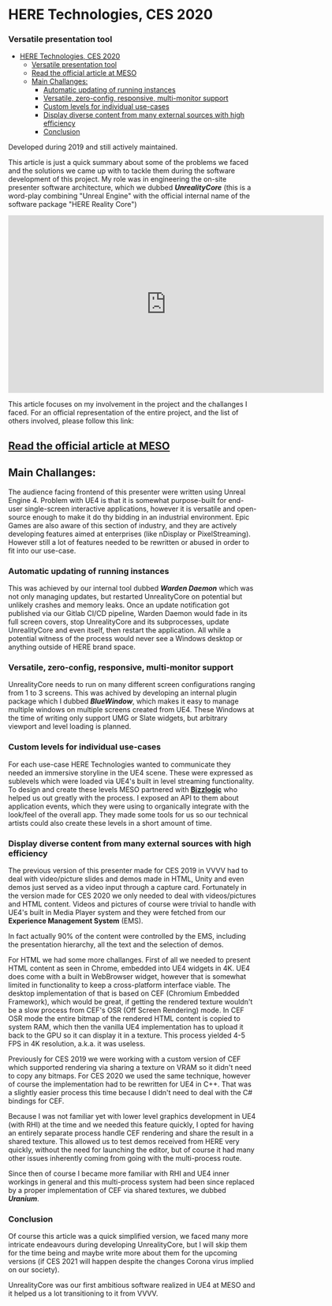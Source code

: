 # HERE Technologies, CES 2020

### Versatile presentation tool

- [HERE Technologies, CES 2020](#here-technologies-ces-2020)
    - [Versatile presentation tool](#versatile-presentation-tool)
  - [Read the official article at MESO](#read-the-official-article-at-meso)
  - [Main Challanges:](#main-challanges)
    - [Automatic updating of running instances](#automatic-updating-of-running-instances)
    - [Versatile, zero-config, responsive, multi-monitor support](#versatile-zero-config-responsive-multi-monitor-support)
    - [Custom levels for individual use-cases](#custom-levels-for-individual-use-cases)
    - [Display diverse content from many external sources with high efficiency](#display-diverse-content-from-many-external-sources-with-high-efficiency)
    - [Conclusion](#conclusion)

Developed during 2019 and still actively maintained.

This article is just a quick summary about some of the problems we faced and the solutions we came up with to tackle them during the software development of this project. My role was in engineering the on-site presenter software architecture, which we dubbed ___UnrealityCore___ (this is a word-play combining "Unreal Engine" with the official internal name of the software package "HERE Reality Core")

<iframe full="true" src="https://player.vimeo.com/video/412334178?color=a88e54&title=0&byline=0&portrait=0" width="640" height="360" frameborder="0" allow="autoplay; fullscreen" allowfullscreen></iframe>

This article focuses on my involvement in the project and the challanges I faced. For an official representation of the entire project, and the list of others involved, please follow this link:
## [Read the official article at MESO](https://meso.design/en/projects/here-technologies-holistic-experience-platform-on-the-future-of-location-intelligence)

## Main Challanges:

The audience facing frontend of this presenter were written using Unreal Engine 4. Problem with UE4 is that it is somewhat purpose-built for end-user single-screen interactive applications, however it is versatile and open-source enough to make it do thy bidding in an industrial environment. Epic Games are also aware of this section of industry, and they are actively developing features aimed at enterprises (like nDisplay or PixelStreaming). However still a lot of features needed to be rewritten or abused in order to fit into our use-case.

### Automatic updating of running instances

This was achieved by our internal tool dubbed ___Warden Daemon___ which was not only managing updates, but restarted UnrealityCore on potential but unlikely crashes and memory leaks. Once an update notification got published via our Gitlab CI/CD pipeline, Warden Daemon would fade in its full screen covers, stop UnrealityCore and its subprocesses, update UnrealityCore and even itself, then restart the application. All while a potential witness of the process would never see a Windows desktop or anything outside of HERE brand space.

### Versatile, zero-config, responsive, multi-monitor support

UnrealityCore needs to run on many different screen configurations ranging from 1 to 3 screens. This was achived by developing an internal plugin package which I dubbed ___BlueWindow___, which makes it easy to manage multiple windows on multiple screens created from UE4. These Windows at the time of writing only support UMG or Slate widgets, but arbitrary viewport and level loading is planned.

### Custom levels for individual use-cases

For each use-case HERE Technologies wanted to communicate they needed an immersive storyline in the UE4 scene. These were expressed as sublevels which were loaded via UE4's built in level streaming functionality. To design and create these levels MESO partnered with **[Bizzlogic](https://www.bizzlogic.de/)** who helped us out greatly with the process. I exposed an API to them about application events, which they were using to organically integrate with the look/feel of the overall app. They made some tools for us so our technical artists could also create these levels in a short amount of time.

### Display diverse content from many external sources with high efficiency

The previous version of this presenter made for CES 2019 in VVVV had to deal with video/picture slides and demos made in HTML, Unity and even demos just served as a video input through a capture card. Fortunately in the version made for CES 2020 we only needed to deal with videos/pictures and HTML content. Videos and pictures of course were trivial to handle with UE4's built in Media Player system and they were fetched from our **Experience Management System** (EMS).

In fact actually 90% of the content were controlled by the EMS, including the presentation hierarchy, all the text and the selection of demos.

For HTML we had some more challanges. First of all we needed to present HTML content as seen in Chrome, embedded into UE4 widgets in 4K. UE4 does come with a built in WebBrowser widget, however that is somewhat limited in functionality to keep a cross-platform interface viable. The desktop implementation of that is based on CEF (Chromium Embedded Framework), which would be great, if getting the rendered texture wouldn't be a slow process from CEF's OSR (Off Screen Rendering) mode. In CEF OSR mode the entire bitmap of the rendered HTML content is copied to system RAM, which then the vanilla UE4 implementation has to upload it back to the GPU so it can display it in a texture. This process yielded 4-5 FPS in 4K resolution, a.k.a. it was useless.

Previously for CES 2019 we were working with a custom version of CEF which supported rendering via sharing a texture on VRAM so it didn't need to copy any bitmaps. For CES 2020 we used the same technique, however of course the implementation had to be rewritten for UE4 in C++. That was a slightly easier process this time because I didn't need to deal with the C# bindings for CEF.

Because I was not familiar yet with lower level graphics development in UE4 (with RHI) at the time and we needed this feature quickly, I opted for having an entirely separate process handle CEF rendering and share the result in a shared texture. This allowed us to test demos received from HERE very quickly, without the need for launching the editor, but of course it had many other issues inherently coming from going with the multi-process route.

Since then of course I became more familiar with RHI and UE4 inner workings in general and this multi-process system had been since replaced by a proper implementation of CEF via shared textures, we dubbed ___Uranium___.

### Conclusion

Of course this article was a quick simplified version, we faced many more intricate endeavours during developing UnrealityCore, but I will skip them for the time being and maybe write more about them for the upcoming versions (if CES 2021 will happen despite the changes Corona virus implied on our society).

UnrealityCore was our first ambitious software realized in UE4 at MESO and it helped us a lot transitioning to it from VVVV.

<nextmd href="/c/works/here2019" />